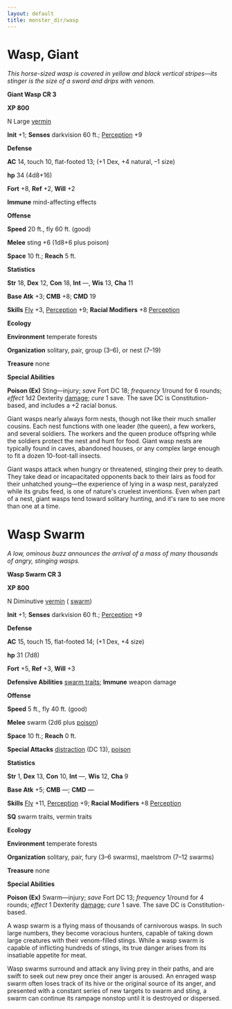 ```yaml
---
layout: default
title: monster_dir/wasp
---
```

# Wasp, Giant

_This horse-sized wasp is covered in yellow and black vertical stripes—its stinger is the size of a sword and drips with venom._

**Giant Wasp CR 3**

**XP 800**

N Large [vermin](creatureTypes#_vermin)

**Init** +1; **Senses** darkvision 60 ft.; [Perception](../skill_dir/perception#_perception) +9

**Defense**

**AC** 14, touch 10, flat-footed 13; (+1 Dex, +4 natural, –1 size)

**hp** 34 (4d8+16)

**Fort** +8, **Ref** +2, **Will** +2

**Immune** mind-affecting effects

**Offense**

**Speed** 20 ft., fly 60 ft. (good)

**Melee** sting +6 (1d8+6 plus poison)

**Space** 10 ft.; **Reach** 5 ft.

**Statistics**

**Str** 18, **Dex** 12, **Con** 18, **Int** —, **Wis** 13, **Cha** 11

**Base Atk** +3; **CMB** +8; **CMD** 19

**Skills** [Fly](../skill_dir/fly#_fly) +3, [Perception](../skill_dir/perception#_perception) +9; **Racial Modifiers** +8 [Perception](../skill_dir/perception#_perception)

**Ecology**

**Environment** temperate forests

**Organization** solitary, pair, group (3–6), or nest (7–19)

**Treasure** none

**Special Abilities**

**Poison (Ex)** Sting—injury; _save_ Fort DC 18; _frequency_ 1/round for 6 rounds; _effect_ 1d2 Dexterity [damage](universalMonsterRules#_ability-damage-and-drain); _cure_ 1 save. The save DC is Constitution-based, and includes a +2 racial bonus.

Giant wasps nearly always form nests, though not like their much smaller cousins. Each nest functions with one leader (the queen), a few workers, and several soldiers. The workers and the queen produce offspring while the soldiers protect the nest and hunt for food. Giant wasp nests are typically found in caves, abandoned houses, or any complex large enough to fit a dozen 10-foot-tall insects.

Giant wasps attack when hungry or threatened, stinging their prey to death. They take dead or incapacitated opponents back to their lairs as food for their unhatched young—the experience of lying in a wasp nest, paralyzed while its grubs feed, is one of nature's cruelest inventions. Even when part of a nest, giant wasps tend toward solitary hunting, and it's rare to see more than one at a time.

# Wasp Swarm

_A low, ominous buzz announces the arrival of a mass of many thousands of angry, stinging wasps._

**Wasp Swarm CR 3**

**XP 800**

N Diminutive [vermin](creatureTypes#_vermin) ( [swarm](creatureTypes#_swarm-subtype))

**Init** +1; **Senses** darkvision 60 ft.; [Perception](../skill_dir/perception#_perception) +9

**Defense**

**AC** 15, touch 15, flat-footed 14; (+1 Dex, +4 size)

**hp** 31 (7d8)

**Fort** +5, **Ref** +3, **Will** +3

**Defensive Abilities** [swarm traits](creatureTypes#_swarm-subtype); **Immune** weapon damage

**Offense**

**Speed** 5 ft., fly 40 ft. (good)

**Melee** swarm (2d6 plus [poison](universalMonsterRules#_poison))

**Space** 10 ft.; **Reach** 0 ft.

**Special Attacks** [distraction](universalMonsterRules#_distraction) (DC 13), [poison](universalMonsterRules#_poison)

**Statistics**

**Str** 1, **Dex** 13, **Con** 10, **Int** —, **Wis** 12, **Cha** 9

**Base Atk** +5; **CMB** —; **CMD** —

**Skills** [Fly](../skill_dir/fly#_fly) +11, [Perception](../skill_dir/perception#_perception) +9; **Racial Modifiers** +8 [Perception](../skill_dir/perception#_perception)

**SQ** swarm traits, vermin traits

**Ecology**

**Environment** temperate forests

**Organization** solitary, pair, fury (3–6 swarms), maelstrom (7–12 swarms)

**Treasure** none

**Special Abilities**

**Poison (Ex)** Swarm—injury; _save_ Fort DC 13; _frequency_ 1/round for 4 rounds; _effect_ 1 Dexterity [damage](universalMonsterRules#_ability-damage-and-drain); _cure_ 1 save. The save DC is Constitution-based.

A wasp swarm is a flying mass of thousands of carnivorous wasps. In such large numbers, they become voracious hunters, capable of taking down large creatures with their venom-filled stings. While a wasp swarm is capable of inflicting hundreds of stings, its true danger arises from its insatiable appetite for meat.

Wasp swarms surround and attack any living prey in their paths, and are swift to seek out new prey once their anger is aroused. An enraged wasp swarm often loses track of its hive or the original source of its anger, and presented with a constant series of new targets to swarm and sting, a swarm can continue its rampage nonstop until it is destroyed or dispersed.

